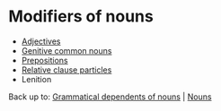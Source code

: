# Modifiers of nouns

- [Adjectives](adjectives.md)
- [Genitive common nouns](genitives.md)
- [Prepositions](prepositions.md)
- [Relative clause particles](relatives.md)
- Lenition

Back up to: [Grammatical dependents of nouns](../index.md) | [Nouns](../../index.md)

